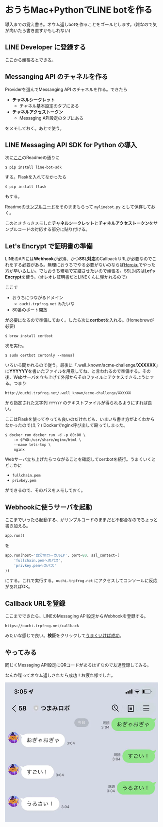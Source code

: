 # おうちMac+PythonでLINE botを作る

導入までの覚え書き。オウム返しbotを作ることをゴールとします。(雑なので気が向いたら書き直すかもしれない)



## LINE Developer に登録する

[ここ](https://developers.line.biz/ja/)から頑張るとできる。



## Messanging API のチャネルを作る

Providerを選んでMessanging API のチャネルを作る。できたら

-   **チャネルシークレット**
    -   チャネル基本設定のタブにある
-   **チャネルアクセストークン**
    -   Messaging API設定のタブにある

をメモしておく。あとで使う。



## LINE Messaging API SDK for Python の導入

次に[ここ](https://github.com/line/line-bot-sdk-python)のReadmeの通りに

```console
$ pip install line-bot-sdk
```

する。Flaskを入れてなかったら

```console
$ pip install flask
```

もする。

Readmeの[サンプルコード](https://github.com/line/line-bot-sdk-python#synopsis)をそのままもらって `mylinebot.py` として保存しておく。

このときさっきメモした**チャネルシークレット**と**チャネルアクセストークン**をサンプルコードの対応する部分に貼り付ける。



## Let's Encrypt で証明書の準備

LINEのAPIには**Webhook**が必須、かつ**SSL対応**のCallback URLが必要なのでこれをする必要がある。無理におうちでやる必要がないのならば[Heroku](https://jp.heroku.com/)でやった方が早い[らしい](https://twitter.com/Prgckwb/status/1447625501590228996)。でもおうち環境で完結させたいので頑張る。SSL対応は**Let's Encrypt**を使う。(オレオレ証明書だとLINEくんに弾かれるので)

ここで

-   おうちにつながるドメイン
    -   `ouchi.trpfrog.net` みたいな
-   80番のポート開放

が必要になるので準備しておく。したら次に**certbot**を入れる。(Homebrewが必要)

```console
$ brew install certbot
```

次を実行。

```console
$ sudo certbot certonly --manual 
```

いろいろ聞かれるので従う。最後に「.well_known/acme-challenge/**XXXXXX**」に**YYYYYY**を書いたファイルを用意してね、と言われるので準備する。その後、Webサーバを立ち上げて外部からそのファイルにアクセスできるようにする。つまり

```text
http://ouchi.trpfrog.net/.well_known/acme-challenge/XXXXXX
```

から指定された文字列 `YYYYYY` のテキストファイルが得られるようにすれば良い。

ここはFlaskを使ってやっても良いのだけれども、いまいち書き方がよくわからなかったので(え？) Dockerでnginx呼び出して殴ってしまった。

```console
$ docker run docker run -d -p 80:80 \
    -v $PWD:/usr/share/nginx/html \
    --name lets-tmp \
    nginx
```

Webサーバ立ち上げたらつながることを確認してcertbotを続行。うまくいくとどこかに

-   `fullchain.pem`
-   `privkey.pem`

ができるので、そのパスをメモしておく。



## Webhookに使うサーバを起動

ここまでいったら起動する、がサンプルコードのままだと不都合なのでちょっと書き加える。

```python
app.run()
```

を

```python
app.run(host='自分のローカルIP', port=80, ssl_context=(
    'fullchain.pemへのパス', 
    'privkey.pemへのパス'
))
```

にする。これで実行する。`ouchi.trpfrog.net` にアクセスしてコンソールに反応があればOK。



## Callback URLを登録

ここまでできたら、LINEのMessaging API設定からWebhookを登録する。

```text
https://ouchi.trpfrog.net/callback
```

みたいな感じで良い。**検証**をクリックして[うまくいけば成功](https://twitter.com/shinjirokoiz)。



## やってみる

同じくMessaging API設定にQRコードがあるはずなので友達登録してみる。

なんか喋ってオウム返しされたら成功！お疲れ様でした。

![thumbnail](thumbnail.webp)
